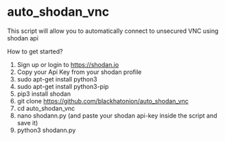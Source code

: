 # auto_shodan_vnc
This script will allow you to automatically connect to unsecured VNC using shodan api

How to get started?
1. Sign up or login to https://shodan.io
2. Copy your Api Key from your shodan profile
3. sudo apt-get install python3 
4. sudo apt-get install python3-pip
5. pip3 install shodan
6. git clone https://github.com/blackhatonion/auto_shodan_vnc
7. cd auto_shodan_vnc
8. nano shodann.py (and paste your shodan api-key inside the script and save it)
9. python3 shodann.py
